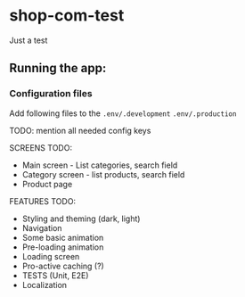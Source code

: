 # shop-com-test
Just a test 

## Running the app:
### Configuration files
Add following files to the 
`.env/.development`
`.env/.production`

TODO: mention all needed config keys

SCREENS TODO:
* Main screen - List categories, search field
* Category screen - list products, search field
* Product page

FEATURES TODO:
* Styling and theming (dark, light)
* Navigation
* Some basic animation
* Pre-loading animation
* Loading screen
* Pro-active caching (?)
* TESTS (Unit, E2E)
* Localization
